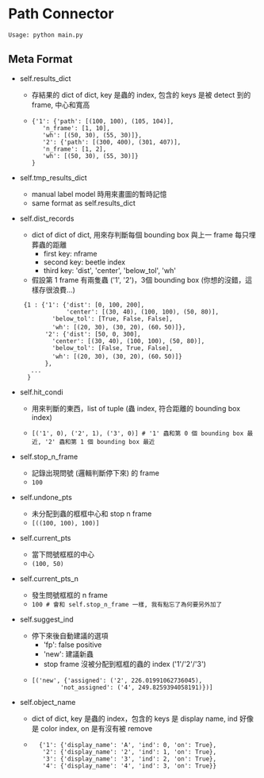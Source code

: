 # Path Connector

```
Usage: python main.py
```

## Meta Format


- self.results_dict
	- 存結果的 dict of dict, key 是蟲的 index, 包含的 keys 是被 detect 到的 frame, 中心和寬高
	- ```
	  {'1': {'path': [(100, 100), (105, 104)],
         'n_frame': [1, 10],
         'wh': [(50, 30), (55, 30)]},
         '2': {'path': [(300, 400), (301, 407)],
         'n_frame': [1, 2],
         'wh': [(50, 30), (55, 30)]}
	  }
	  ```

- self.tmp_results_dict
	- manual label model 時用來畫圖的暫時記憶
	- same format as self.results_dict

- self.dist_records
	- dict of dict of dict, 用來存判斷每個 bounding box 與上一 frame 每只埋葬蟲的距離
		- first key: nframe
		- second key: beetle index
		- third key: 'dist', 'center', 'below_tol', 'wh'
	- 假設第 1 frame 有兩隻蟲 ('1', '2')，3個 bounding box (你想的沒錯，這樣存很浪費...)
	``` 
	 {1 : {'1': {'dist': [0, 100, 200], 
	             'center': [(30, 40), (100, 100), (50, 80)], 
		     'below_tol': [True, False, False],
		     'wh': [(20, 30), (30, 20), (60，50)]},
	       '2': {'dist': [50, 0, 300], 
		     'center': [(30, 40), (100, 100), (50, 80)], 
		     'below_tol': [False, True, False],
		     'wh': [(20, 30), (30, 20), (60，50)]}
		   },
	   ...
	  }	  
  ```
	  
- self.hit_condi
	- 用來判斷的東西，list of tuple (蟲 index, 符合距離的 bounding box index)
	- ```
	  [('1', 0), ('2', 1), ('3', 0)] # '1' 蟲和第 0 個 bounding box 最近, '2' 蟲和第 1 個 bounding box 最近
	  ```

- self.stop_n_frame
	- 記錄出現問號 (邏輯判斷停下來) 的 frame
	- ```100```

- self.undone_pts
	- 未分配到蟲的框框中心和 stop n frame
	- ```[((100, 100), 100)]```
	 

- self.current_pts
	- 當下問號框框的中心
	- ```(100, 50)```

- self.current_pts_n
	- 發生問號框框的 n frame
	- ```100 # 會和 self.stop_n_frame 一樣, 我有點忘了為何要另外加了```

- self.suggest_ind
	- 停下來後自動建議的選項
		- 'fp': false positive
		- 'new': 建議新蟲
		- stop frame 沒被分配到框框的蟲的 index ('1'/'2'/'3')
	- ``` 
	  [('new', {'assigned': ('2', 226.01991062736045),
   			  'not_assigned': ('4', 249.8259394058191)})]
	  ```

- self.object_name
	- dict of dict, key 是蟲的 index，包含的 keys 是 display name, ind 好像是 color index, on 是有沒有被 remove
	- ```
		{'1': {'display_name': 'A', 'ind': 0, 'on': True},
		 '2': {'display_name': '2', 'ind': 1, 'on': True},
		 '3': {'display_name': '3', 'ind': 2, 'on': True},
		 '4': {'display_name': '4', 'ind': 3, 'on': True}}
		```

